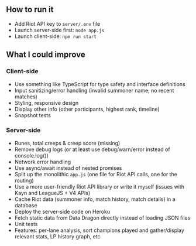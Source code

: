 ## How to run it

- Add Riot API key to `server/.env` file
- Launch server-side first: `node app.js`
- Launch client-side: `npm run start`

## What I could improve

### Client-side

- Use something like TypeScript for type safety and interface definitions
- Input sanitizing/error handling (invalid summoner name, no recent matches)
- Styling, responsive design
- Display other info (other participants, highest rank, timeline)
- Snapshot tests

### Server-side

- Runes, total creeps & creep score (missing)
- Remove debug logs (or at least use debug/warn/error instead of console.log())
- Network error handling
- Use async/await instead of nested promises
- Split up the monolithic `app.js` (one file for Riot API calls, one for the routing)
- Use a more user-friendly Riot API library or write it myself (issues with Kayn and LeagueJS + V4 APIs)
- Cache Riot data (summoner info, match history, match details) in a database
- Deploy the server-side code on Heroku
- Fetch static data from Data Dragon directly instead of loading JSON files
- Unit tests
- Features: per-lane analysis, sort champions played and gather/display relevant stats, LP history graph, etc
